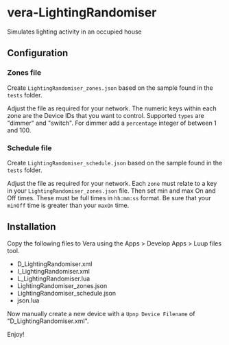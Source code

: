 vera-LightingRandomiser
=======================

Simulates lighting activity in an occupied house

## Configuration

### Zones file

Create `LightingRandomiser_zones.json` based on the sample found in the `tests` folder.

Adjust the file as required for your network. The numeric keys within each zone are the Device IDs that you want to control. Supported `types` are "dimmer" and "switch". For dimmer add a `percentage` integer of between 1 and 100.

### Schedule file

Create `LightingRandomiser_schedule.json` based on the sample found in the `tests` folder.

Adjust the file as required for your network. Each `zone` must relate to a key in your `LightingRandomiser_zones.json` file. Then set min and max On and Off times. These must be full times in `hh:mm:ss` format. Be sure that your `minOff` time is greater than your `maxOn` time.

## Installation

Copy the following files to Vera using the Apps > Develop Apps > Luup files tool.

* D_LightingRandomiser.xml
* I_LightingRandomiser.xml
* L_LightingRandomiser.lua
* LightingRandomiser_zones.json
* LightingRandomiser_schedule.json
* json.lua

Now manually create a new device with a `Upnp Device Filename` of "D_LightingRandomiser.xml".

Enjoy!